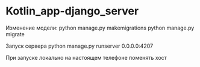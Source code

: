 # Kotlin_app-django_server

Изменение модели:
python manage.py makemigrations
python manage.py migrate

Запуск сервера
python manage.py runserver 0.0.0.0:4207

При запуске локально на настоящем телефоне поменять хост
